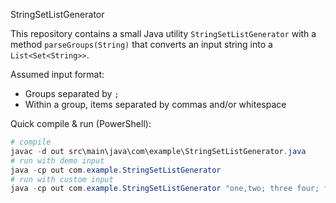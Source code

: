 StringSetListGenerator

This repository contains a small Java utility `StringSetListGenerator` with a method
`parseGroups(String)` that converts an input string into a `List<Set<String>>`.

Assumed input format:
- Groups separated by `;`
- Within a group, items separated by commas and/or whitespace

Quick compile & run (PowerShell):

```powershell
# compile
javac -d out src\main\java\com\example\StringSetListGenerator.java
# run with demo input
java -cp out com.example.StringSetListGenerator
# run with custom input
java -cp out com.example.StringSetListGenerator "one,two; three four; five"
```

